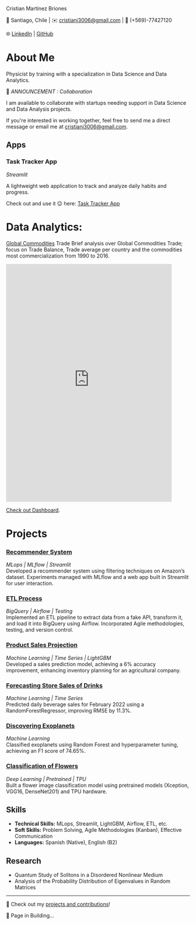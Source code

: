 Cristian Martínez Briones

📍 Santiago, Chile | ✉️ cristianj3006@gmail.com | 📱 (+569)-77427120

🌐 [LinkedIn](https://www.linkedin.com/in/cristianbmj/) | [GitHub](https://github.com/cristianBMJ)

# About Me

Physicist by training with a specialization in Data Science and Data Analytics.

📢 *ANNOUNCEMENT : Collaboration*

I am available to collaborate with startups needing support in Data Science and Data Analysis projects.

If you're interested in working together, feel free to send me a direct message or email me at cristianj3006@gmail.com.

## Apps  


### **Task Tracker App** 
*Streamlit*

A lightweight web application to track and analyze daily habits and progress.

Check out and use it 😉 here: [Task Tracker App](https://task-tracker-app.streamlit.app/)


  

# Data Analytics: 

[Global Commodities](https://github.com/cristianBMJ/Data_Analysis_Projects/blob/main/global-commodity-trade-until2016.ipynb) Trade Brief analysis over Global Commodities Trade; focus on Trade Balance, Trade average per country and the commodities most commercialization from 1990 to 2016.

<iframe width="90%" height="650" src="https://lookerstudio.google.com/embed/reporting/2f761cb7-6845-4785-a4cc-d54072ebd461/page/loXmD" frameborder="0" style="border:0" allowfullscreen sandbox="allow-storage-access-by-user-activation allow-scripts allow-same-origin allow-popups allow-popups-to-escape-sandbox"></iframe>
  
[Check out Dashboard]( https://lookerstudio.google.com/s/oe_5i8H4_cU ).

# Projects  

### [**Recommender System**](https://github.com/cristianBMJ/Recommendation_System_MLflow)  
*MLops | MLflow | Streamlit*  
Developed a recommender system using filtering techniques on Amazon’s dataset. Experiments managed with MLflow and a web app built in Streamlit for user interaction.  

### [**ETL Process**](https://github.com/cristianBMJ/Process_ETL)  
*BigQuery | Airflow | Testing*  
Implemented an ETL pipeline to extract data from a fake API, transform it, and load it into BigQuery using Airflow. Incorporated Agile methodologies, testing, and version control.  

### [**Product Sales Projection**](https://github.com/cristianBMJ/Data_Science_Projects/blob/main/forecasting-store-salesPB.ipynb)  
*Machine Learning | Time Series | LightGBM*  
Developed a sales prediction model, achieving a 6% accuracy improvement, enhancing inventory planning for an agricultural company.  

### [**Forecasting Store Sales of Drinks**](https://github.com/cristianBMJ/Data_Science_Projects/blob/main/pronostico_ventas_bebidas.ipynb)  
*Machine Learning | Time Series*  
Predicted daily beverage sales for February 2022 using a RandomForestRegressor, improving RMSE by 11.3%.  

### [**Discovering Exoplanets**](https://github.com/cristianBMJ/Data_Science_Projects/blob/main/DiscoveryExoplanets.ipynb)  
*Machine Learning*  
Classified exoplanets using Random Forest and hyperparameter tuning, achieving an F1 score of 74.65%.  

### [**Classification of Flowers**](https://github.com/cristianBMJ/PortfolioDataScience/blob/main/petals-to-the-metal.ipynb)  
*Deep Learning | Pretrained | TPU*  
Built a flower image classification model using pretrained models (Xception, VGG16, DenseNet201) and TPU hardware.  


## Skills  
- **Technical Skills:** MLops, Streamlit, LightGBM, Airflow, ETL, etc.  
- **Soft Skills:** Problem Solving, Agile Methodologies (Kanban), Effective Communication  
- **Languages:** Spanish (Native), English (B2)  

## Research  
- Quantum Study of Solitons in a Disordered Nonlinear Medium  
- Analysis of the Probability Distribution of Eigenvalues in Random Matrices  

------------- 

🚀 Check out my [projects and contributions](https://github.com/cristianBMJ)!  

👷 Page in Building...


<!-- Google tag (gtag.js) -->
<script async src="https://www.googletagmanager.com/gtag/js?id=G-3GE5FN35QK"></script>
<script>
  window.dataLayer = window.dataLayer || [];
  function gtag(){dataLayer.push(arguments);}
  gtag('js', new Date());

  gtag('config', 'G-3GE5FN35QK');
</script>


